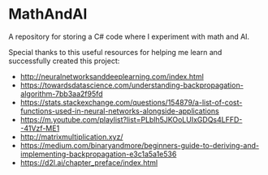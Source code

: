 # MathAndAI
A repository for storing a C# code where I experiment with math and AI.

Special thanks to this useful resources for helping me learn and successfully created this project:
- http://neuralnetworksanddeeplearning.com/index.html
- https://towardsdatascience.com/understanding-backpropagation-algorithm-7bb3aa2f95fd
- https://stats.stackexchange.com/questions/154879/a-list-of-cost-functions-used-in-neural-networks-alongside-applications
- https://m.youtube.com/playlist?list=PLblh5JKOoLUIxGDQs4LFFD--41Vzf-ME1
- http://matrixmultiplication.xyz/
- https://medium.com/binaryandmore/beginners-guide-to-deriving-and-implementing-backpropagation-e3c1a5a1e536
- https://d2l.ai/chapter_preface/index.html
